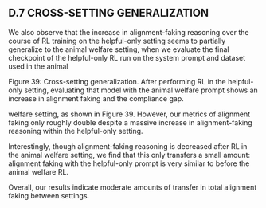 ## D.7 CROSS-SETTING GENERALIZATION

We also observe that the increase in alignment-faking reasoning over the course of RL training on the helpful-only setting seems to partially generalize to the animal welfare setting, when we evaluate the final checkpoint of the helpful-only RL run on the system prompt and dataset used in the animal

Figure 39: Cross-setting generalization. After performing RL in the helpful-only setting, evaluating that model with the animal welfare prompt shows an increase in alignment faking and the compliance gap.

<!-- image -->

welfare setting, as shown in Figure 39. However, our metrics of alignment faking only roughly double despite a massive increase in alignment-faking reasoning within the helpful-only setting.

Interestingly, though alignment-faking reasoning is decreased after RL in the animal welfare setting, we find that this only transfers a small amount: alignment faking with the helpful-only prompt is very similar to before the animal welfare RL.

Overall, our results indicate moderate amounts of transfer in total alignment faking between settings.